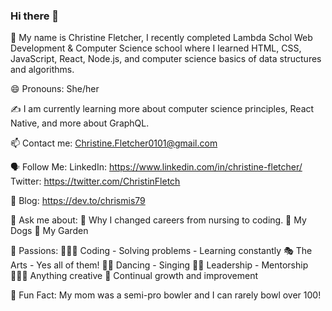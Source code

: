 ### Hi there 👋

<!--
**Chrismis79/Chrismis79** is a ✨ _special_ ✨ repository because its `README.md` (this file) appears on your GitHub profile.


-->
🤝 My name is Christine Fletcher, I recently completed Lambda Schol Web Development & Computer Science school where I learned HTML, CSS, JavaScript, React, Node.js, and computer science basics of data structures and algorithms. 

😄 Pronouns: She/her

✍️ I am currently learning more about computer science principles, React Native, and more about GraphQL.

📫 Contact me: Christine.Fletcher0101@gmail.com

🗣 Follow Me: LinkedIn: https://www.linkedin.com/in/christine-fletcher/
              Twitter: https://twitter.com/ChristinFletch
  
📝 Blog: https://dev.to/chrismis79

💬 Ask me about: 
     👩 Why I changed careers from nursing to coding. 
     🐶 My Dogs
     🌱 My Garden
 
 💓 Passions:
    👩🏽‍💻 Coding - Solving problems - Learning constantly 
    🎭 The Arts - Yes all of them! 
    💃🏼 Dancing - Singing
    💪🏼 Leadership - Mentorship
    👩🏼‍🎨 Anything creative
    🐛 Continual growth and improvement
    
    
🌠 Fun Fact: My mom was a semi-pro bowler and I can rarely bowl over 100! 
    
    
     
     




